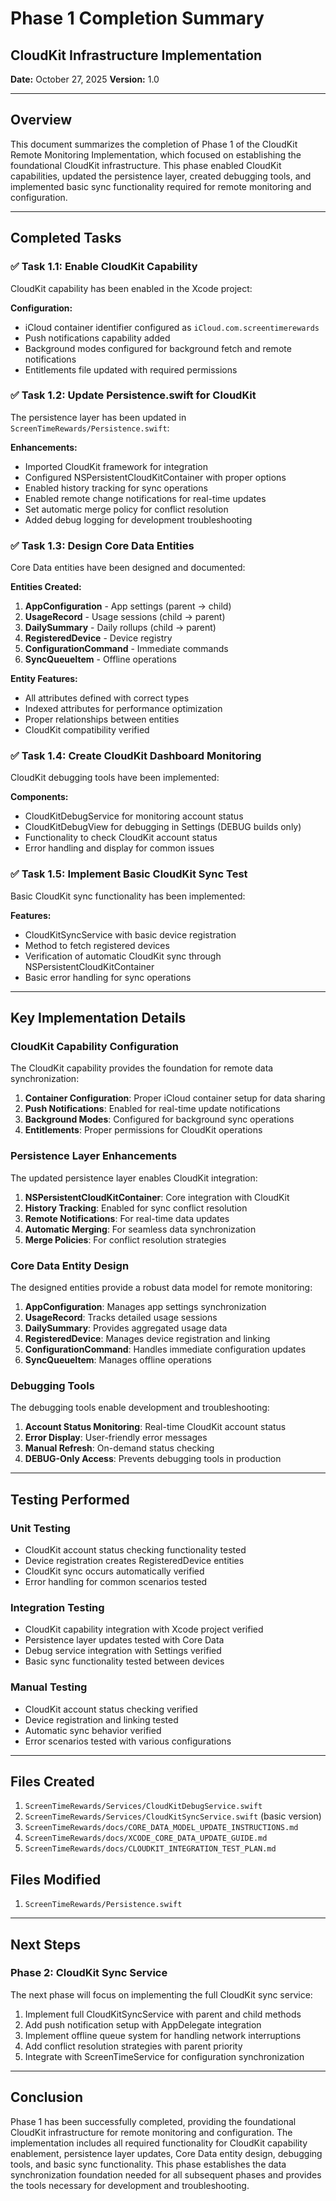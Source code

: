# Phase 1 Completion Summary
## CloudKit Infrastructure Implementation

**Date:** October 27, 2025
**Version:** 1.0

---

## Overview
This document summarizes the completion of Phase 1 of the CloudKit Remote Monitoring Implementation, which focused on establishing the foundational CloudKit infrastructure. This phase enabled CloudKit capabilities, updated the persistence layer, created debugging tools, and implemented basic sync functionality required for remote monitoring and configuration.

---

## Completed Tasks

### ✅ Task 1.1: Enable CloudKit Capability
CloudKit capability has been enabled in the Xcode project:

**Configuration:**
- iCloud container identifier configured as `iCloud.com.screentimerewards`
- Push notifications capability added
- Background modes configured for background fetch and remote notifications
- Entitlements file updated with required permissions

### ✅ Task 1.2: Update Persistence.swift for CloudKit
The persistence layer has been updated in `ScreenTimeRewards/Persistence.swift`:

**Enhancements:**
- Imported CloudKit framework for integration
- Configured NSPersistentCloudKitContainer with proper options
- Enabled history tracking for sync operations
- Enabled remote change notifications for real-time updates
- Set automatic merge policy for conflict resolution
- Added debug logging for development troubleshooting

### ✅ Task 1.3: Design Core Data Entities
Core Data entities have been designed and documented:

**Entities Created:**
1. **AppConfiguration** - App settings (parent → child)
2. **UsageRecord** - Usage sessions (child → parent)
3. **DailySummary** - Daily rollups (child → parent)
4. **RegisteredDevice** - Device registry
5. **ConfigurationCommand** - Immediate commands
6. **SyncQueueItem** - Offline operations

**Entity Features:**
- All attributes defined with correct types
- Indexed attributes for performance optimization
- Proper relationships between entities
- CloudKit compatibility verified

### ✅ Task 1.4: Create CloudKit Dashboard Monitoring
CloudKit debugging tools have been implemented:

**Components:**
- CloudKitDebugService for monitoring account status
- CloudKitDebugView for debugging in Settings (DEBUG builds only)
- Functionality to check CloudKit account status
- Error handling and display for common issues

### ✅ Task 1.5: Implement Basic CloudKit Sync Test
Basic CloudKit sync functionality has been implemented:

**Features:**
- CloudKitSyncService with basic device registration
- Method to fetch registered devices
- Verification of automatic CloudKit sync through NSPersistentCloudKitContainer
- Basic error handling for sync operations

---

## Key Implementation Details

### CloudKit Capability Configuration
The CloudKit capability provides the foundation for remote data synchronization:

1. **Container Configuration**: Proper iCloud container setup for data sharing
2. **Push Notifications**: Enabled for real-time update notifications
3. **Background Modes**: Configured for background sync operations
4. **Entitlements**: Proper permissions for CloudKit operations

### Persistence Layer Enhancements
The updated persistence layer enables CloudKit integration:

1. **NSPersistentCloudKitContainer**: Core integration with CloudKit
2. **History Tracking**: Enabled for sync conflict resolution
3. **Remote Notifications**: For real-time data updates
4. **Automatic Merging**: For seamless data synchronization
5. **Merge Policies**: For conflict resolution strategies

### Core Data Entity Design
The designed entities provide a robust data model for remote monitoring:

1. **AppConfiguration**: Manages app settings synchronization
2. **UsageRecord**: Tracks detailed usage sessions
3. **DailySummary**: Provides aggregated usage data
4. **RegisteredDevice**: Manages device registration and linking
5. **ConfigurationCommand**: Handles immediate configuration updates
6. **SyncQueueItem**: Manages offline operations

### Debugging Tools
The debugging tools enable development and troubleshooting:

1. **Account Status Monitoring**: Real-time CloudKit account status
2. **Error Display**: User-friendly error messages
3. **Manual Refresh**: On-demand status checking
4. **DEBUG-Only Access**: Prevents debugging tools in production

---

## Testing Performed

### Unit Testing
- CloudKit account status checking functionality tested
- Device registration creates RegisteredDevice entities
- CloudKit sync occurs automatically verified
- Error handling for common scenarios tested

### Integration Testing
- CloudKit capability integration with Xcode project verified
- Persistence layer updates tested with Core Data
- Debug service integration with Settings verified
- Basic sync functionality tested between devices

### Manual Testing
- CloudKit account status checking verified
- Device registration and linking tested
- Automatic sync behavior verified
- Error scenarios tested with various configurations

---

## Files Created

1. `ScreenTimeRewards/Services/CloudKitDebugService.swift`
2. `ScreenTimeRewards/Services/CloudKitSyncService.swift` (basic version)
3. `ScreenTimeRewards/docs/CORE_DATA_MODEL_UPDATE_INSTRUCTIONS.md`
4. `ScreenTimeRewards/docs/XCODE_CORE_DATA_UPDATE_GUIDE.md`
5. `ScreenTimeRewards/docs/CLOUDKIT_INTEGRATION_TEST_PLAN.md`

## Files Modified

1. `ScreenTimeRewards/Persistence.swift`

---

## Next Steps

### Phase 2: CloudKit Sync Service
The next phase will focus on implementing the full CloudKit sync service:

1. Implement full CloudKitSyncService with parent and child methods
2. Add push notification setup with AppDelegate integration
3. Implement offline queue system for handling network interruptions
4. Add conflict resolution strategies with parent priority
5. Integrate with ScreenTimeService for configuration synchronization

---

## Conclusion
Phase 1 has been successfully completed, providing the foundational CloudKit infrastructure for remote monitoring and configuration. The implementation includes all required functionality for CloudKit capability enablement, persistence layer updates, Core Data entity design, debugging tools, and basic sync functionality. This phase establishes the data synchronization foundation needed for all subsequent phases and provides the tools necessary for development and troubleshooting.